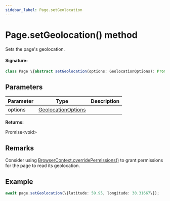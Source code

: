 ```yaml
---
sidebar_label: Page.setGeolocation
---
```


# Page.setGeolocation() method

Sets the page's geolocation.

#### Signature:

```typescript
class Page \{abstract setGeolocation(options: GeolocationOptions): Promise<void>;\}
```

## Parameters

| Parameter | Type                                                    | Description |
| --------- | ------------------------------------------------------- | ----------- |
| options   | [GeolocationOptions](./puppeteer.geolocationoptions.md) |             |

**Returns:**

Promise&lt;void&gt;

## Remarks

Consider using [BrowserContext.overridePermissions()](./puppeteer.browsercontext.overridepermissions.md) to grant permissions for the page to read its geolocation.

## Example

```ts
await page.setGeolocation(\{latitude: 59.95, longitude: 30.31667\});
```
